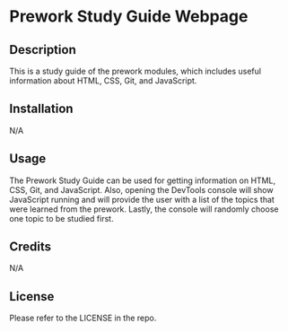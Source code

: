 # Prework Study Guide Webpage

## Description

This is a study guide of the prework modules, which includes useful information about HTML, CSS, Git, and JavaScript.

## Installation

N/A

## Usage

The Prework Study Guide can be used for getting information on HTML, CSS, Git, and JavaScript. Also, opening the DevTools console will show JavaScript running and will provide the user with a list of the topics that were learned from the prework. Lastly, the console will randomly choose one topic to be studied first.

## Credits

N/A

## License

Please refer to the LICENSE in the repo.

